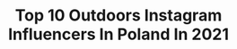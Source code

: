 ---
title: Top 10 Outdoors Instagram Influencers In Poland In 2021
description: >-
  Find top outdoors Instagram influencers in Poland in 2021. Most popular hashtags: #jesie #outdoors #polskadziewczyna #tatry.
platform: Instagram
hits: 275
text_top: Analyze the top-rated Instagram profiles on inBeat.
text_bottom: Our database has 275 Instagram influencers like this in Poland for you to connect with.
profiles:
  - username: "_wilder_things_"
    fullname: >-
      Wilder Things
    bio: >-
      Tomasz Woźny 🌳 W nas jest las | The woods belong to us 🌳 Polish photographer based in woods of Lower Silesia 🌲Outdoors 🌲Photography 🌲Legends
    location: "Poland"
    followers: 4319
    engagement: 2320
    commentsToLikes: 0.035622
    id: ck6u9bl5pwlko0j71zqdpz4lp
    verified: false
    hashtags: "#nomadict, #liveforthestory, #thewanderco, #liveoutthere"
  - username: "filpix"
    fullname: >-
      FILIP | travel photographer
    bio: >-
      landscape | nature | outdoors
    location: "Poland"
    followers: 69618
    engagement: 391
    commentsToLikes: 0.024254
    id: ck8t50ksu8gb50j783qm4u3y5
    verified: false
    hashtags: ""
  - username: "travelakcja"
    fullname: >-
      Monika
    bio: >-
      Traveller/Podróżniczka ✈ Polish Rock 🎧🎶 My visual diary 📷 📍Warsaw, Poland 🇵🇱
    location: "Poland"
    followers: 4967
    engagement: 1710
    commentsToLikes: 0.156101
    id: ck8t5d6fr9pwn0j78phmo8ktt
    verified: false
    hashtags: "#naturephotography, #holidays, #exploring, #goodvibes"
  - username: "agnieszkawalczyk91"
    fullname: >-
      Agnieszka Walczyk 🙋‍♀️
    bio: >-
      #polishgirl 👩🇵🇱 #lovefashion 👕 Contact ➡️ DM
    location: "Poland"
    followers: 13540
    engagement: 1053
    commentsToLikes: 0.155350
    id: ck9h9uz80a2cw0j78a3spam51
    verified: false
    hashtags: "#poland, #autumn, #instapic, #instatravel"
  - username: "maoomi_"
    fullname: >-
      𝕊𝕐𝕃𝕎𝕀𝔸 𝔹𝔸𝔹ℂℤ𝕐ℕ𝕊𝕂𝔸 🍂
    bio: >-
      ◾𝕃𝕀𝔽𝔼𝕊𝕋𝕐𝕃𝔼 ◾ 𝔽𝔸𝕊ℍ𝕀𝕆ℕ ◾ 🔸️Maniaczka książek i kawy 🔸️Narzeczona 28.07.19r.💍 🔸Żona 19.09.20r.💒 🔸Współpraca 📩DM (Collab)
    location: "Poland"
    followers: 2587
    engagement: 1707
    commentsToLikes: 0.274248
    id: ckaovjzvo4wcx0i782gcf9ki2
    verified: false
    hashtags: "#swiezoupieczonazona, #polekukurydzy, #blogmodowy, #fashiongram"
  - username: "meles.eweles"
    fullname: >-
      𝐸𝑤𝑒𝑙𝑖𝑛𝑎
    bio: >-
      Wiejskie życie👩‍🌾 kury🐔 las🌲🌳 #myslistwojestdobre🐗 🤝Współpraca: meles.eweles@gmail.com ⬇️ Facebook🦡
    location: "Poland"
    followers: 9190
    engagement: 1683
    commentsToLikes: 0.028398
    id: ckap7jw2xkdu00i78u9atwch9
    verified: false
    hashtags: "#l4l, #diana, #huntinggirls, #wie"
  - username: "michal.kusio"
    fullname: >-
      Michał Kusio
    bio: >-
      📮 Współpraca: mkusio@onet.eu / DM 🕺 Lifestyle 🇵🇱 Warsaw Boy
    location: "Poland"
    followers: 51037
    engagement: 393
    commentsToLikes: 0.044628
    id: ckapcm1is4b470i787t8mkngu
    verified: false
    hashtags: "#aktywnie, #usmiech, #zdrowie, #wn"
  - username: "gniew.o.mir"
    fullname: >-
      Gniewomir Knapski
    bio: >-
      Opowieść o pasji i radości, którą niesie szlak. Dołączysz❓ Wysokie góry🏔 | Podróże✈️ | Uśmiech🤠| Prelekcje🎤
    location: "Poland"
    followers: 5787
    engagement: 1551
    commentsToLikes: 0.029474
    id: ck0w5e1fd36l20i19l3g604uh
    verified: false
    hashtags: "#szlakig, #przyroda, #tpn, #jesie"
  - username: "swiat_wloczykija"
    fullname: >-
      Świat Włóczykija 👣 Maciej
    bio: >-
      🥾Po górach, dolinach włóczę się by żyć!🏔🌍 📸 Fotografia➖Poezja 🖋 #swiatwloczykija „W górach, ale bez ciebie. I świat - brzydszy o radość.”
    location: "Poland"
    followers: 12031
    engagement: 1306
    commentsToLikes: 0.008197
    id: ck14j0hq7i0eq0i19v5xcbz1q
    verified: false
    hashtags: "#hory, #naturephotography, #kochamgo, #widoki"
  - username: "na_na_ana_"
    fullname: >-
      Ania Białoń
    bio: >-
      Należę do zespołu @revolutionrace Mam pieska @portotheirishsetter 🐾 📍Bielsko-Biała, Polska
    location: "Poland"
    followers: 3328
    engagement: 1847
    commentsToLikes: 0.045251
    id: ck15resd67kow0i19hh3tqr9m
    verified: false
    hashtags: "#natureisourplayground, #mistymorning, #dziewczynykfs, #exploretheworld"
---
